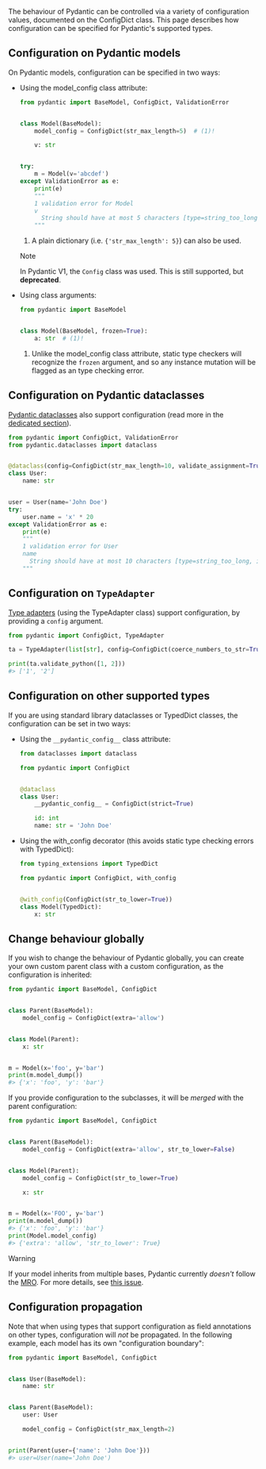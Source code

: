The behaviour of Pydantic can be controlled via a variety of configuration values, documented on the ConfigDict class. This page describes how configuration can be specified for Pydantic's supported types.

## Configuration on Pydantic models

On Pydantic models, configuration can be specified in two ways:

- Using the model_config class attribute:

  ```python
  from pydantic import BaseModel, ConfigDict, ValidationError


  class Model(BaseModel):
      model_config = ConfigDict(str_max_length=5)  # (1)!

      v: str


  try:
      m = Model(v='abcdef')
  except ValidationError as e:
      print(e)
      """
      1 validation error for Model
      v
        String should have at most 5 characters [type=string_too_long, input_value='abcdef', input_type=str]
      """

  ```

  1. A plain dictionary (i.e. `{'str_max_length': 5}`) can also be used.

  Note

  In Pydantic V1, the `Config` class was used. This is still supported, but **deprecated**.

- Using class arguments:

  ```python
  from pydantic import BaseModel


  class Model(BaseModel, frozen=True):
      a: str  # (1)!

  ```

  1. Unlike the model_config class attribute, static type checkers will recognize the `frozen` argument, and so any instance mutation will be flagged as an type checking error.

## Configuration on Pydantic dataclasses

[Pydantic dataclasses](../dataclasses/) also support configuration (read more in the [dedicated section](../dataclasses/#dataclass-config)).

```python
from pydantic import ConfigDict, ValidationError
from pydantic.dataclasses import dataclass


@dataclass(config=ConfigDict(str_max_length=10, validate_assignment=True))
class User:
    name: str


user = User(name='John Doe')
try:
    user.name = 'x' * 20
except ValidationError as e:
    print(e)
    """
    1 validation error for User
    name
      String should have at most 10 characters [type=string_too_long, input_value='xxxxxxxxxxxxxxxxxxxx', input_type=str]
    """

```

## Configuration on `TypeAdapter`

[Type adapters](../type_adapter/) (using the TypeAdapter class) support configuration, by providing a `config` argument.

```python
from pydantic import ConfigDict, TypeAdapter

ta = TypeAdapter(list[str], config=ConfigDict(coerce_numbers_to_str=True))

print(ta.validate_python([1, 2]))
#> ['1', '2']

```

## Configuration on other supported types

If you are using standard library dataclasses or TypedDict classes, the configuration can be set in two ways:

- Using the `__pydantic_config__` class attribute:

  ```python
  from dataclasses import dataclass

  from pydantic import ConfigDict


  @dataclass
  class User:
      __pydantic_config__ = ConfigDict(strict=True)

      id: int
      name: str = 'John Doe'

  ```

- Using the with_config decorator (this avoids static type checking errors with TypedDict):

  ```python
  from typing_extensions import TypedDict

  from pydantic import ConfigDict, with_config


  @with_config(ConfigDict(str_to_lower=True))
  class Model(TypedDict):
      x: str

  ```

## Change behaviour globally

If you wish to change the behaviour of Pydantic globally, you can create your own custom parent class with a custom configuration, as the configuration is inherited:

```python
from pydantic import BaseModel, ConfigDict


class Parent(BaseModel):
    model_config = ConfigDict(extra='allow')


class Model(Parent):
    x: str


m = Model(x='foo', y='bar')
print(m.model_dump())
#> {'x': 'foo', 'y': 'bar'}

```

If you provide configuration to the subclasses, it will be *merged* with the parent configuration:

```python
from pydantic import BaseModel, ConfigDict


class Parent(BaseModel):
    model_config = ConfigDict(extra='allow', str_to_lower=False)


class Model(Parent):
    model_config = ConfigDict(str_to_lower=True)

    x: str


m = Model(x='FOO', y='bar')
print(m.model_dump())
#> {'x': 'foo', 'y': 'bar'}
print(Model.model_config)
#> {'extra': 'allow', 'str_to_lower': True}

```

Warning

If your model inherits from multiple bases, Pydantic currently *doesn't* follow the [MRO](https://docs.python.org/3/glossary.html#term-method-resolution-order). For more details, see [this issue](https://github.com/pydantic/pydantic/issues/9992).

## Configuration propagation

Note that when using types that support configuration as field annotations on other types, configuration will *not* be propagated. In the following example, each model has its own "configuration boundary":

```python
from pydantic import BaseModel, ConfigDict


class User(BaseModel):
    name: str


class Parent(BaseModel):
    user: User

    model_config = ConfigDict(str_max_length=2)


print(Parent(user={'name': 'John Doe'}))
#> user=User(name='John Doe')

```
